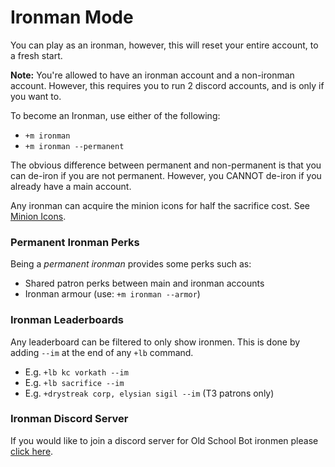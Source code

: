 # Ironman Mode

You can play as an ironman, however, this will reset your entire account, to a fresh start.

**Note:** You're allowed to have an ironman account and a non-ironman account. However, this requires you to run 2 discord accounts, and is only if you want to.

To become an Ironman, use either of the following:

* `+m ironman`
* `+m ironman --permanent`

The obvious difference between permanent and non-permanent is that you can de-iron if you are not permanent. However, you CANNOT de-iron if you already have a main account.

Any ironman can acquire the minion icons for half the sacrifice cost. See [Minion Icons](https://wiki.oldschool.gg/#minion-icons).

### Permanent Ironman Perks

Being a _permanent ironman_ provides some perks such as:

* Shared patron perks between main and ironman accounts
* Ironman armour (use: `+m ironman --armor`)

### Ironman Leaderboards

Any leaderboard can be filtered to only show ironmen. This is done by adding `--im` at the end of any `+lb` command.

* E.g. `+lb kc vorkath --im`
* E.g. `+lb sacrifice --im`
* E.g. `+drystreak corp, elysian sigil --im` (T3 patrons only)

### Ironman Discord Server

If you would like to join a discord server for Old School Bot ironmen please [click here](https://discord.gg/gGmd9znG3Y).
